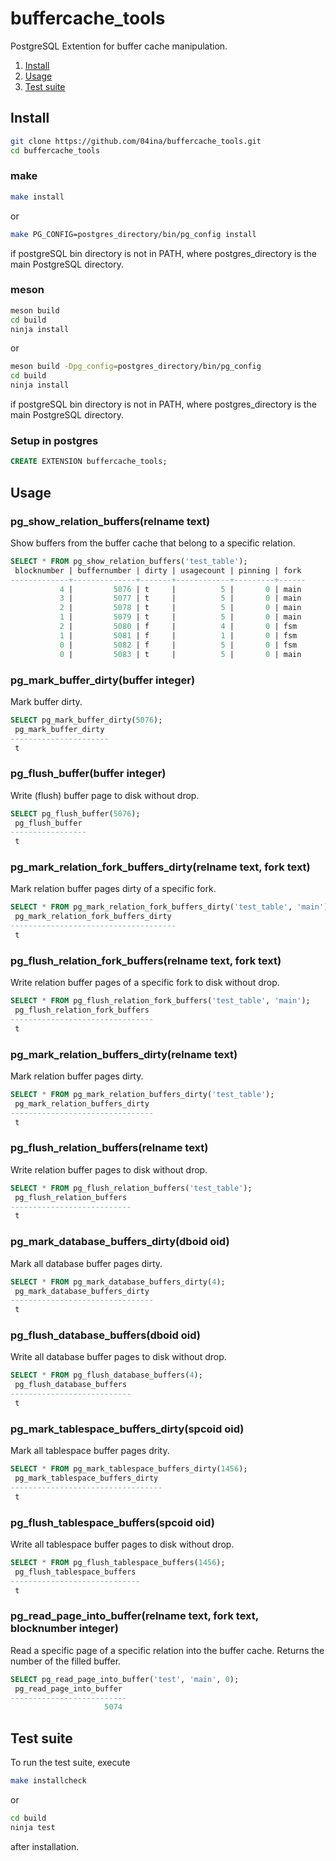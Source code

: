 # buffercache_tools
PostgreSQL Extention for buffer cache manipulation.

1. [Install](#install)
2. [Usage](#usage)
3. [Test suite](#test-suite)

## Install  
```sh
git clone https://github.com/04ina/buffercache_tools.git   
cd buffercache_tools
```
### make
```sh
make install
```    
or 
```sh
make PG_CONFIG=postgres_directory/bin/pg_config install
```
if postgreSQL bin directory is not in PATH, where postgres_directory is the main PostgreSQL directory.  
### meson
```sh
meson build  
cd build  
ninja install
```
or
```sh  
meson build -Dpg_config=postgres_directory/bin/pg_config      
cd build  
ninja install
```
if postgreSQL bin directory is not in PATH, where postgres_directory is the main PostgreSQL directory.  
### Setup in postgres
```sql
CREATE EXTENSION buffercache_tools;
```
## Usage
### pg_show_relation_buffers(relname text) 
Show buffers from the buffer cache that belong to a specific relation.  
```sql
SELECT * FROM pg_show_relation_buffers('test_table');
 blocknumber | buffernumber | dirty | usagecount | pinning | fork 
-------------+--------------+-------+------------+---------+------
           4 |         5076 | t     |          5 |       0 | main
           3 |         5077 | t     |          5 |       0 | main
           2 |         5078 | t     |          5 |       0 | main
           1 |         5079 | t     |          5 |       0 | main
           2 |         5080 | f     |          4 |       0 | fsm
           1 |         5081 | f     |          1 |       0 | fsm
           0 |         5082 | f     |          5 |       0 | fsm
           0 |         5083 | t     |          5 |       0 | main
```
### pg_mark_buffer_dirty(buffer integer)
Mark buffer dirty.
```sql
SELECT pg_mark_buffer_dirty(5076);
 pg_mark_buffer_dirty 
----------------------
 t
```
### pg_flush_buffer(buffer integer)
Write (flush) buffer page to disk without drop.
```sql
SELECT pg_flush_buffer(5076);
 pg_flush_buffer 
-----------------
 t
```
### pg_mark_relation_fork_buffers_dirty(relname text, fork text)
Mark relation buffer pages dirty of a specific fork. 
```sql
SELECT * FROM pg_mark_relation_fork_buffers_dirty('test_table', 'main');
 pg_mark_relation_fork_buffers_dirty 
-------------------------------------
 t
```
### pg_flush_relation_fork_buffers(relname text, fork text)
Write relation buffer pages of a specific fork to disk without drop.
```sql
SELECT * FROM pg_flush_relation_fork_buffers('test_table', 'main');
 pg_flush_relation_fork_buffers 
--------------------------------
 t
```
### pg_mark_relation_buffers_dirty(relname text)
Mark relation buffer pages dirty.
```sql
SELECT * FROM pg_mark_relation_buffers_dirty('test_table');
 pg_mark_relation_buffers_dirty 
--------------------------------
 t
```
### pg_flush_relation_buffers(relname text)
Write relation buffer pages to disk without drop.
```sql
SELECT * FROM pg_flush_relation_buffers('test_table');
 pg_flush_relation_buffers 
---------------------------
 t
```
### pg_mark_database_buffers_dirty(dboid oid)
Mark all database buffer pages dirty.
```sql
SELECT * FROM pg_mark_database_buffers_dirty(4);
 pg_mark_database_buffers_dirty 
--------------------------------
 t
```
### pg_flush_database_buffers(dboid oid)
Write all database buffer pages to disk without drop.
```sql
SELECT * FROM pg_flush_database_buffers(4);
 pg_flush_database_buffers 
---------------------------
 t
```
### pg_mark_tablespace_buffers_dirty(spcoid oid)
Mark all tablespace buffer pages drity. 
```sql
SELECT * FROM pg_mark_tablespace_buffers_dirty(1456);
 pg_mark_tablespace_buffers_dirty 
----------------------------------
 t
```
### pg_flush_tablespace_buffers(spcoid oid)
Write all tablespace buffer pages to disk without drop.
```sql
SELECT * FROM pg_flush_tablespace_buffers(1456);
 pg_flush_tablespace_buffers 
-----------------------------
 t
```
### pg_read_page_into_buffer(relname text, fork text, blocknumber integer)
Read a specific page of a specific relation into the buffer cache. Returns the number of the filled buffer.
```sql
SELECT pg_read_page_into_buffer('test', 'main', 0);
 pg_read_page_into_buffer 
--------------------------
                     5074
```
## Test suite 
To run the test suite, execute
```sh
make installcheck    
```
or
```sh
cd build  
ninja test  
```
after installation.
